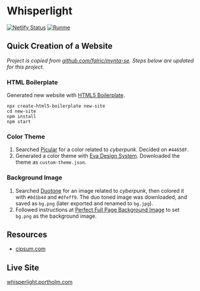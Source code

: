 # Whisperlight

[![Netlify Status](https://api.netlify.com/api/v1/badges/ca28016f-0c93-4168-a4d9-342663ebc3f7/deploy-status)](https://app.netlify.com/sites/whisperlight/deploys) [![Runme](https://runme.io/static/button.svg)](https://runme.io/run?app_id=12c5d000-ad1a-4ed3-a4f4-73f140605aee)

## Quick Creation of a Website

_Project is copied from [github.com/falric/mynta-se](https://github.com/falric/mynta-se). Steps below are updated for this project._

### HTML Boilerplate

Generated new website with [HTML5 Boilerplate](https://github.com/h5bp/html5-boilerplate).

```
npx create-html5-boilerplate new-site
cd new-site
npm install
npm start
```

### Color Theme

1. Searched [Picular](https://picular.co) for a color related to _cyberpunk_. Decided on `#44658F`.
2. Generated a color theme with [Eva Design System](https://colors.eva.design/). Downloaded the theme as `custom-theme.json`.

### Background Image

1. Searched [Duotone](https://duotone.shapefactory.co/) for an image related to _cyberpunk_, then colored it with `#0d1b44` and `#dfeff9`. The duo toned image was downloaded, and saved as `bg.png` (later exported and renamed to `bg.jpg`).
2. Followed instructions at [Perfect Full Page Background Image](https://css-tricks.com/perfect-full-page-background-image/) to set `bg.png` as the background image.

## Resources

- [cipsum.com](https://cipsum.com/)

## Live Site

[whisperlight.portholm.com](https://whisperlight.portholm.com/)
